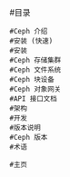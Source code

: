 #目录

    #Ceph 介绍
    #安装 (快速)
    #安装 
    #Ceph 存储集群
    #Ceph 文件系统
    #Ceph 块设备
    #Ceph 对象网关
    #API 接口文档
    #架构
    #开发
    #版本说明
    #Ceph 版本
    #术语

    #主页
